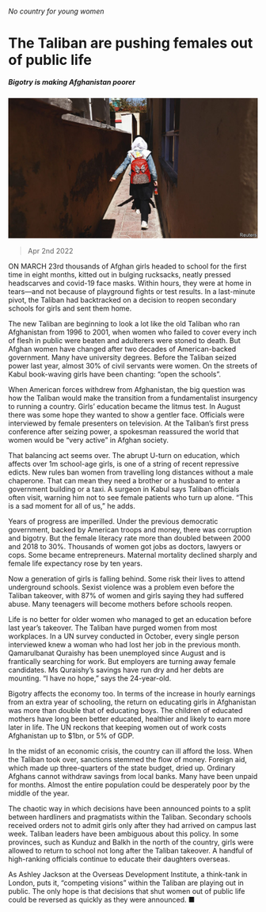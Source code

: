 ###### No country for young women

# The Taliban are pushing females out of public life 

##### Bigotry is making Afghanistan poorer 

![image](images/20220402_ASP003_0.jpg) 

> Apr 2nd 2022 

ON MARCH 23rd thousands of Afghan girls headed to school for the first time in eight months, kitted out in bulging rucksacks, neatly pressed headscarves and covid-19 face masks. Within hours, they were at home in tears—and not because of playground fights or test results. In a last-minute pivot, the Taliban had backtracked on a decision to reopen secondary schools for girls and sent them home.

The new Taliban are beginning to look a lot like the old Taliban who ran Afghanistan from 1996 to 2001, when women who failed to cover every inch of flesh in public were beaten and adulterers were stoned to death. But Afghan women have changed after two decades of American-backed government. Many have university degrees. Before the Taliban seized power last year, almost 30% of civil servants were women. On the streets of Kabul book-waving girls have been chanting: “open the schools”.


When American forces withdrew from Afghanistan, the big question was how the Taliban would make the transition from a fundamentalist insurgency to running a country. Girls’ education became the litmus test. In August there was some hope they wanted to show a gentler face. Officials were interviewed by female presenters on television. At the Taliban’s first press conference after seizing power, a spokesman reassured the world that women would be “very active” in Afghan society.

That balancing act seems over. The abrupt U-turn on education, which affects over 1m school-age girls, is one of a string of recent repressive edicts. New rules ban women from travelling long distances without a male chaperone. That can mean they need a brother or a husband to enter a government building or a taxi. A surgeon in Kabul says Taliban officials often visit, warning him not to see female patients who turn up alone. “This is a sad moment for all of us,” he adds.

Years of progress are imperilled. Under the previous democratic government, backed by American troops and money, there was corruption and bigotry. But the female literacy rate more than doubled between 2000 and 2018 to 30%. Thousands of women got jobs as doctors, lawyers or cops. Some became entrepreneurs. Maternal mortality declined sharply and female life expectancy rose by ten years.

Now a generation of girls is falling behind. Some risk their lives to attend underground schools. Sexist violence was a problem even before the Taliban takeover, with 87% of women and girls saying they had suffered abuse. Many teenagers will become mothers before schools reopen.

Life is no better for older women who managed to get an education before last year’s takeover. The Taliban have purged women from most workplaces. In a UN survey conducted in October, every single person interviewed knew a woman who had lost her job in the previous month. Qamarulbanat Quraishy has been unemployed since August and is frantically searching for work. But employers are turning away female candidates. Ms Quraishy’s savings have run dry and her debts are mounting. “I have no hope,” says the 24-year-old.

Bigotry affects the economy too. In terms of the increase in hourly earnings from an extra year of schooling, the return on educating girls in Afghanistan was more than double that of educating boys. The children of educated mothers have long been better educated, healthier and likely to earn more later in life. The UN reckons that keeping women out of work costs Afghanistan up to $1bn, or 5% of GDP.

In the midst of an economic crisis, the country can ill afford the loss. When the Taliban took over, sanctions stemmed the flow of money. Foreign aid, which made up three-quarters of the state budget, dried up. Ordinary Afghans cannot withdraw savings from local banks. Many have been unpaid for months. Almost the entire population could be desperately poor by the middle of the year.

The chaotic way in which decisions have been announced points to a split between hardliners and pragmatists within the Taliban. Secondary schools received orders not to admit girls only after they had arrived on campus last week. Taliban leaders have been ambiguous about this policy. In some provinces, such as Kunduz and Balkh in the north of the country, girls were allowed to return to school not long after the Taliban takeover. A handful of high-ranking officials continue to educate their daughters overseas.

As Ashley Jackson at the Overseas Development Institute, a think-tank in London, puts it, “competing visions” within the Taliban are playing out in public. The only hope is that decisions that shut women out of public life could be reversed as quickly as they were announced. ■

